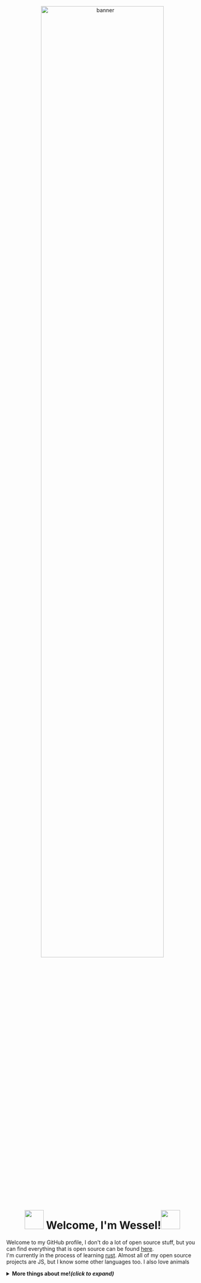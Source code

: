 <p align="center">
<img src="https://github.com/Wessel/Wessel/blob/master/assets/banner.png?raw=true" alt="banner" width=80% height=80%> <br>
</p>
<p align="center">
  <h1 align="center"><img src="https://github.com/Wessel/Wessel/blob/master/assets/mona.gif" width=50> Welcome, I'm Wessel!<img src="https://github.com/Wessel/Wessel/blob/master/assets/octocat.gif" width=50></h1>
</p>

Welcome to my GitHub profile, I don't do a lot of open source stuff, but you can find everything that is open source can be found [here](https://github.com/PassTheWessel?tab=repositories&q=&type=public).<br>
I'm currently in the process of learning [rust](https://rust-lang.org). Almost all of my open source projects are JS, but I know some other languages too. I also love animals <br/>
<details>
  <summary><b>More things about me!<i>(click to expand)</i></b></summary>

  <br>

  [![GitHub Stats](https://github-readme-stats.vercel.app/api?username=wessel&show_icons=true&title_color=fff&icon_color=79ff97&text_color=9f9f9f&bg_color=151515)](https://github.com/anuraghazra/github-readme-stats)


<p align="center">
  <i> Connect with me! :incoming_envelope: </i>
</p>

<p align="center">
  <a href="https://twitter.com/wessel_tip"><img src="https://github.com/Wessel/Wessel/blob/master/assets/twitter.svg" width="30px" alt="Twitter"></a>
  <a href="mailto:discord@go2it.eu"><img src="https://github.com/Wessel/Wessel/blob/master/assets/email.svg" width="30px" alt="E-mail"></a>
</p>
</details>

<!--
**PassTheWessel/PassTheWessel** is a ✨ _special_ ✨ repository because its `README.md` (this file) appears on your GitHub profile.

Here are some ideas to get you started:

- 🔭 I’m currently working on ...
- 🌱 I’m currently learning ...
- 👯 I’m looking to collaborate on ...
- 🤔 I’m looking for help with ...
- 💬 Ask me about ...
- 📫 How to reach me: ...
- 😄 Pronouns: ...
- ⚡ Fun fact: ...
-->
